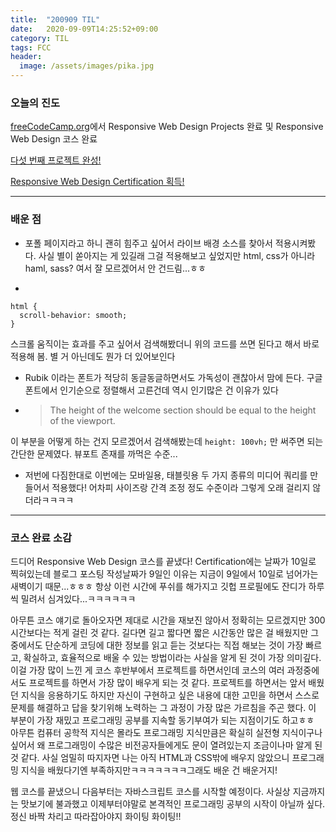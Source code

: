 ```yaml
---
title:  "200909 TIL"
date:   2020-09-09T14:25:52+09:00
category: TIL
tags: FCC
header:
  image: /assets/images/pika.jpg
---
```


<h3>오늘의 진도</h3>

[freeCodeCamp.org](https://www.freecodecamp.org/)에서 Responsive Web Design Projects 완료 및 Responsive Web Design 코스 완료

[다섯 번째 프로젝트 완성!](https://codepen.io/code-atelier/full/NWNXwye)

[Responsive Web Design Certification 획득!](https://www.freecodecamp.org/certification/code-atelier/responsive-web-design)

<hr>

<h3>배운 점</h3>

 - 포폴 페이지라고 하니 괜히 힘주고 싶어서 라이브 배경 소스를 찾아서 적용시켜봤다. 사실 별이 쏟아지는 게 있길래 그걸 적용해보고 싶었지만
html, css가 아니라 haml, sass? 여서 잘 모르겠어서 안 건드림...ㅎㅎ 

 - 
```
html {
  scroll-behavior: smooth;
}
```

스크롤 움직이는 효과를 주고 싶어서 검색해봤더니 위의 코드를 쓰면 된다고 해서 바로 적용해 봄. 별 거 아닌데도 뭔가 더 있어보인다

 - Rubik 이라는 폰트가 적당히 동글동글하면서도 가독성이 괜찮아서 맘에 든다. 구글 폰트에서 인기순으로 정렬해서 고른건데 역시 인기많은 건 이유가 있다

 - >The height of the welcome section should be equal to the height of the viewport.

이 부분을 어떻게 하는 건지 모르겠어서 검색해봤는데 ```height: 100vh;``` 만 써주면 되는 간단한 문제였다. 뷰포트 존재를 까먹은 수준...

 - 저번에 다짐한대로 이번에는 모바일용, 태블릿용 두 가지 종류의 미디어 쿼리를 만들어서 적용했다! 어차피 사이즈랑 간격 조정 정도 수준이라 그렇게 오래 걸리지 않더라ㅋㅋㅋㅋ

<hr>

<h3>코스 완료 소감</h3>

드디어 Responsive Web Design 코스를 끝냈다! Certification에는 날짜가 10일로 찍혀있는데 블로그 포스팅 작성날짜가 9일인 이유는 지금이 9일에서 10일로 넘어가는 새벽이기 때문...ㅎㅎㅎ 
항상 이런 시간에 푸쉬를 해가지고 깃헙 프로필에도 잔디가 하루씩 밀려서 심겨있다...ㅋㅋㅋㅋㅋㅋ

아무튼 코스 얘기로 돌아오자면 제대로 시간을 재보진 않아서 정확히는 모르겠지만 300시간보다는 적게 걸린 것 같다. 길다면 길고 짧다면 짧은 시간동안 많은 걸 배웠지만 그중에서도
단순하게 코딩에 대한 정보를 읽고 듣는 것보다는 직접 해보는 것이 가장 빠르고, 확실하고, 효율적으로 배울 수 있는 방법이라는 사실을 알게 된 것이 가장 의미깊다. 이걸 가장 많이 느낀 게
코스 후반부에서 프로젝트를 하면서인데 코스의 여러 과정중에서도 프로젝트를 하면서 가장 많이 배우게 되는 것 같다. 프로젝트를 하면서는 앞서 배웠던 지식을 응용하기도 하지만
자신이 구현하고 싶은 내용에 대한 고민을 하면서 스스로 문제를 해결하고 답을 찾기위해 노력하는 그 과정이 가장 많은 가르침을 주곤 했다. 이 부분이 가장 재밌고 프로그래밍 공부를 지속할 동기부여가 되는 지점이기도 하고ㅎㅎ
<br>아무튼 컴퓨터 공학적 지식은 몰라도 프로그래밍 지식만큼은 확실히 실전형 지식이구나 싶어서 왜 프로그래밍이 수많은 비전공자들에게도 문이 열려있는지 조금이나마 알게 된 것 같다. 
사실 엄밀히 따지자면 나는 아직 HTML과 CSS밖에 배우지 않았으니 프로그래밍 지식을 배웠다기엔 부족하지만ㅋㅋㅋㅋㅋㅋㅋ그래도 배운 건 배운거지!

웹 코스를 끝냈으니 다음부터는 자바스크립트 코스를 시작할 예정이다. 사실상 지금까지는 맛보기에 불과했고 이제부터야말로 본격적인 프로그래밍 공부의 시작이 아닐까 싶다. 정신 바짝 차리고 따라잡아야지 화이팅 화이팅!!